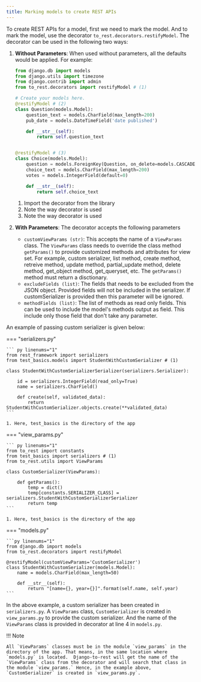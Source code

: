 ```yaml
---
title: Marking models to create REST APIs
---
```


To create REST APIs for a model, first we need to mark the model. And to mark the model, use the decorator `to_rest.decorators.restifyModel`. The decorator can be used in the following two ways:

1. **Without Parameters**: When used without parameters, all the defaults would be applied.
For example:

    ```py title="/.../quickstart/mysite/polls/models.py" linenums="1"
    from django.db import models
    from django.utils import timezone
    from django.contrib import admin
    from to_rest.decorators import restifyModel # (1)

    # Create your models here.
    @restifyModel # (2)
    class Question(models.Model):
        question_text = models.CharField(max_length=200)
        pub_date = models.DateTimeField('date published')

        def __str__(self):
            return self.question_text


    @restifyModel # (3)
    class Choice(models.Model):
        question = models.ForeignKey(Question, on_delete=models.CASCADE,related_name='choices')
        choice_text = models.CharField(max_length=200)
        votes = models.IntegerField(default=0)

        def __str__(self):
            return self.choice_text
    ```

    1. Import the decorator from the library
    2. Note the way decorator is used
    3. Note the way decorator is used

2. **With Parameters**: The decorator accepts the following parameters
    * `customViewParams (str)`: This accepts the name of a `ViewParams` class. The `ViewParams` class needs to override the class method `getParams()` to provide customized methods and attributes for view set. For example, custom serializer, list method, create method, retreive method, update method, partial_update method, delete method, get_object method, get_queryset, etc. The `getParams()` method must return a disctionary. 
    * `excludeFields (list)`: The fields that needs to be excluded from the JSON object. Provided fields will not be included in the serializer. If customSerializer is provided then this parameter will be ignored.
    * `methodFields (list)`: The list of methods as read only fields. This can be used to include the model's methods output as field. This include only those field that don't take any parameter.

An example of passing custom serializer is given below:

=== "serializers.py"

    ``` py linenums="1"
    from rest_framework import serializers
    from test_basics.models import StudentWithCustomSerializer # (1)

    class StudentWithCustomSerializerSerializer(serializers.Serializer):

        id = serializers.IntegerField(read_only=True)
        name = serializers.CharField()

        def create(self, validated_data):
            return StudentWithCustomSerializer.objects.create(**validated_data)
    ```
    
    1. Here, test_basics is the directory of the app

=== "view_params.py"

    ``` py linenums="1"
    from to_rest import constants
    from test_basics import serializers # (1)
    from to_rest.utils import ViewParams

    class CustomSerializer(ViewParams):

        def getParams():
            temp = dict()
            temp[constants.SERIALIZER_CLASS] = serializers.StudentWithCustomSerializerSerializer
            return temp
    ```

    1. Here, test_basics is the directory of the app

=== "models.py"

    ```py linenums="1"
    from django.db import models
    from to_rest.decorators import restifyModel

    @restifyModel(customViewParams='CustomSerializer')
    class StudentWithCustomSerializer(models.Model):
        name = models.CharField(max_length=50)
        
        def __str__(self):
            return "[name={}, year={}]".format(self.name, self.year)
    ```
In the above example, a custom serializer has been created in `serializers.py`. A `ViewParams` class, `CustomSerializer` is created in `view_params.py` to provide the custom serializer. And the name of the `ViewParams` class is provided in decorator at line 4 in `models.py`. 

!!! Note

    All `ViewParams` classes must be in the module `view_params` in the directory of the app. That means, in the same location where `models.py` is located.  Django-to-rest will get the name of the `ViewParams` class from the decorator and will search that class in the module `view_params.` Hence, in the example above, `CustomSerializer` is created in `view_params.py`.